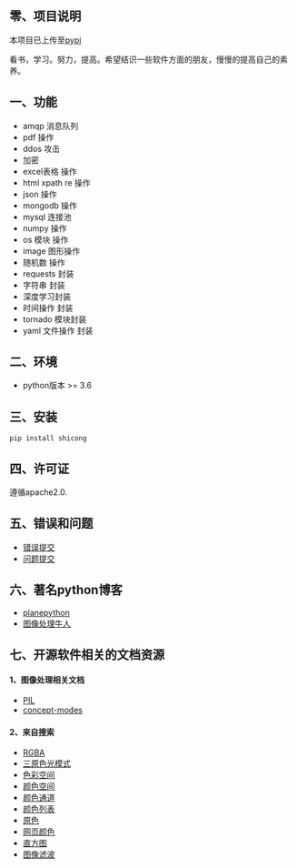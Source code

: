 ## 零、项目说明
本项目已上传至[pypi]

看书，学习。努力，提高。希望结识一些软件方面的朋友，慢慢的提高自己的素养。

## 一、功能
- amqp 消息队列
- pdf 操作
- ddos 攻击
- 加密
- excel表格 操作
- html xpath re 操作
- json 操作
- mongodb 操作
- mysql 连接池
- numpy 操作
- os 模块 操作
- image 图形操作
- 随机数 操作
- requests 封装
- 字符串 封装
- 深度学习封装
- 时间操作 封装
- tornado 模块封装
- yaml 文件操作 封装

## 二、环境
- python版本 >= 3.6

## 三、安装

    pip install shicong


## 四、许可证

遵循apache2.0.

## 五、错误和问题

* [错误提交]
* [问题提交]

## 六、著名python博客
* [planepython](http://planetpython.org/)
* [图像处理牛人](http://blog.csdn.net/stdcoutzyx?viewmode=contents)

## 七、开源软件相关的文档资源
#### 1、图像处理相关文档
- [PIL](http://pillow-cn.readthedocs.io/zh_CN/latest/guides.html)
- [concept-modes](http://pillow.readthedocs.io/en/3.4.x/handbook/concepts.html)

#### 2、来自搜索
- [RGBA](https://zh.wikipedia.org/wiki/RGBA)
- [三原色光模式](https://zh.wikipedia.org/wiki/%E4%B8%89%E5%8E%9F%E8%89%B2%E5%85%89%E6%A8%A1%E5%BC%8F)
- [色彩空间](https://zh.wikipedia.org/wiki/%E8%89%B2%E5%BD%A9%E7%A9%BA%E9%96%93)
- [颜色空间](https://baike.baidu.com/item/%E9%A2%9C%E8%89%B2%E7%A9%BA%E9%97%B4/10834848?fr=aladdin)
- [颜色通道](https://baike.baidu.com/item/%E9%A2%9C%E8%89%B2%E9%80%9A%E9%81%93)
- [颜色列表](https://zh.wikipedia.org/wiki/%E9%A2%9C%E8%89%B2%E5%88%97%E8%A1%A8)
- [原色](https://zh.wikipedia.org/wiki/%E5%8E%9F%E8%89%B2)
- [网页颜色](https://zh.wikipedia.org/wiki/%E7%BD%91%E9%A1%B5%E9%A2%9C%E8%89%B2)
- [直方图](https://zh.wikipedia.org/wiki/%E7%9B%B4%E6%96%B9%E5%9B%BE)
- [图像滤波](https://baike.baidu.com/item/%E5%9B%BE%E5%83%8F%E6%BB%A4%E6%B3%A2)

[pypi]: https://pypi.python.org/pypi/shicong
[问题提交]: https://github.com/shi-cong/shicong/issues?state=open
[错误提交]: https://github.com/shi-cong/shicong/wiki/Troubleshooting